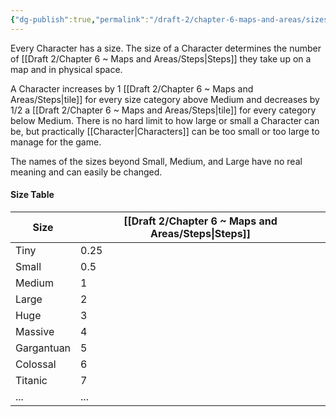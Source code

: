 ```yaml
---
{"dg-publish":true,"permalink":"/draft-2/chapter-6-maps-and-areas/sizes/"}
---
```


Every Character has a size. The size of a Character determines the number of [[Draft 2/Chapter 6 ~ Maps and Areas/Steps\|Steps]] they take up on a map and in physical space.

A Character increases by 1 [[Draft 2/Chapter 6 ~ Maps and Areas/Steps\|tile]] for every size category above Medium and decreases by 1/2 a [[Draft 2/Chapter 6 ~ Maps and Areas/Steps\|tile]] for every category below Medium. There is no hard limit to how large or small a Character can be, but practically [[Character\|Characters]] can be too small or too large to manage for the game.

The names of the sizes beyond Small, Medium, and Large have no real meaning and can easily be changed.
#### Size Table
| Size | [[Draft 2/Chapter 6 ~ Maps and Areas/Steps\|Steps]] |
| ---- | ---- |
| Tiny | 0.25 |
| Small | 0.5 |
| Medium | 1 |
| Large | 2 |
| Huge | 3 |
| Massive | 4 |
| Gargantuan | 5 |
| Colossal | 6 |
| Titanic | 7 |
| ... | ... |
